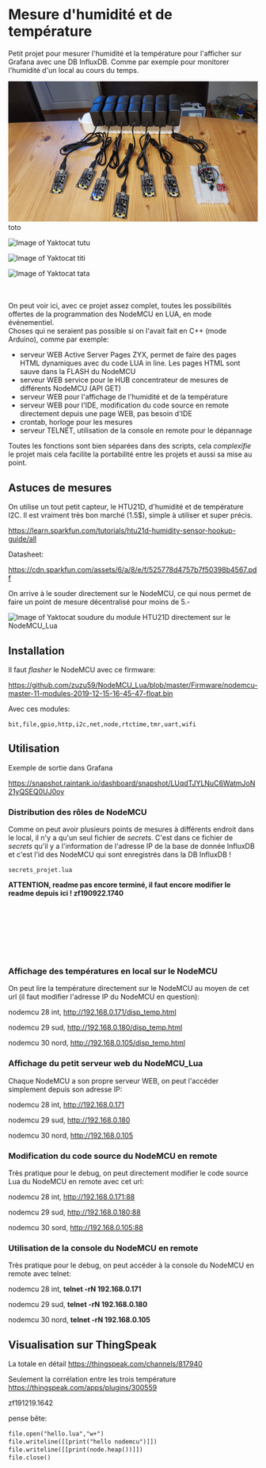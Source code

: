 # Mesure d'humidité et de température

Petit projet pour mesurer l'humidité et la température pour l'afficher sur Grafana avec une DB InfluxDB. Comme par exemple pour monitorer l'humidité d'un local au cours du temps.


![Image of Yaktocat](https://raw.githubusercontent.com/zuzu59/NodeMCU_Lua/master/Mesures/humidity/bolo/img/Constellation_sondes_mesures.jpg)
toto

![Image of Yaktocat](https://zraw.githubusercontent.com/zuzu59/NodeMCU_Lua/master/Mesures/energy/transfo_courant_clip/img/20190908_134444.jpg)
tutu

![Image of Yaktocat](https://zraw.githubusercontent.com/zuzu59/NodeMCU_Lua/master/Mesures/energy/transfo_courant_clip/img/20190908_134444.jpg)
titi

![Image of Yaktocat](https://zraw.githubusercontent.com/zuzu59/NodeMCU_Lua/master/Mesures/energy/transfo_courant_clip/img/20190908_134444.jpg)
tata


<br><bR>
On peut voir ici, avec ce projet assez complet, toutes les possibilités offertes de la programmation des NodeMCU en LUA, en mode événementiel. <br>
Choses qui ne seraient pas possible si on l'avait fait en C++ (mode Arduino), comme par exemple:

* serveur WEB Active Server Pages ZYX, permet de faire des pages HTML dynamiques avec du code LUA in line. Les pages HTML sont sauve dans la FLASH du NodeMCU
* serveur WEB service pour le HUB concentrateur de mesures de différents NodeMCU (API GET)
* serveur WEB pour l'affichage de l'humidité et de la température
* serveur WEB pour l'IDE, modification du code source en remote directement depuis une page WEB, pas besoin d'IDE
* crontab, horloge pour les mesures
* serveur TELNET, utilisation de la console en remote pour le dépannage

Toutes les fonctions sont bien séparées dans des scripts, cela *complexifie* le projet mais cela facilite la portabilité entre les projets et aussi sa mise au point.


## Astuces de mesures
On utilise un tout petit capteur, le HTU21D, d'humidité et de température I2C. Il est vraiment très bon marché (1.5$), simple à utiliser et super précis.

https://learn.sparkfun.com/tutorials/htu21d-humidity-sensor-hookup-guide/all

Datasheet:

https://cdn.sparkfun.com/assets/6/a/8/e/f/525778d4757b7f50398b4567.pdf

On arrive à le souder directement sur le NodeMCU, ce qui nous permet de faire un point de mesure décentralisé pour moins de 5.-

![Image of Yaktocat](https://zraw.githubusercontent.com/zuzu59/NodeMCU_Lua/master/Mesures/energy/transfo_courant_clip/img/20190908_134444.jpg)
soudure du module HTU21D directement sur le NodeMCU_Lua


## Installation

Il faut *flasher* le NodeMCU avec ce firmware:

https://github.com/zuzu59/NodeMCU_Lua/blob/master/Firmware/nodemcu-master-11-modules-2019-12-15-16-45-47-float.bin

Avec ces modules:
```
bit,file,gpio,http,i2c,net,node,rtctime,tmr,uart,wifi
 ```


## Utilisation


Exemple de sortie dans Grafana

https://snapshot.raintank.io/dashboard/snapshot/LUqdTJYLNuC6WatmJoN21yQSEQ0UJ0oy



### Distribution des rôles de NodeMCU

Comme on peut avoir plusieurs points de mesures à différents endroit dans le local, il n'y a qu'un seul fichier de *secrets*. C'est dans ce fichier de *secrets* qu'il y a l'information de l'adresse IP de la base de donnée InfluxDB et c'est l'id des NodeMCU qui sont enregistrés dans la DB InfluxDB !<br>

```
secrets_projet.lua
```



**ATTENTION, readme pas encore terminé, il faut encore modifier le readme depuis ici ! zf190922.1740**

<br>
<br>
<br>
<br>
<br>
<br>

### Affichage des températures en local sur le NodeMCU

On peut lire la température directement sur le NodeMCU au moyen de cet url (il faut modifier l'adresse IP du NodeMCU en question):

nodemcu 28 int, http://192.168.0.171/disp_temp.html

nodemcu 29 sud, http://192.168.0.180/disp_temp.html

nodemcu 30 nord, http://192.168.0.105/disp_temp.html


### Affichage du petit serveur web du NodeMCU_Lua

Chaque NodeMCU a son propre serveur WEB, on peut l'accéder simplement depuis son adresse IP:

nodemcu 28 int, http://192.168.0.171

nodemcu 29 sud, http://192.168.0.180

nodemcu 30 nord, http://192.168.0.105


### Modification du code source du NodeMCU en remote

Très pratique pour le debug, on peut directement modifier le code source Lua du NodeMCU en remote avec cet url:

nodemcu 28 int, http://192.168.0.171:88

nodemcu 29 sud, http://192.168.0.180:88

nodemcu 30 sord, http://192.168.0.105:88


### Utilisation de la console du NodeMCU en remote

Très pratique pour le debug, on peut accéder à la console du NodeMCU en remote avec telnet:

nodemcu 28 int, **telnet -rN 192.168.0.171**

nodemcu 29 sud, **telnet -rN 192.168.0.180**

nodemcu 30 nord, **telnet -rN 192.168.0.105**


## Visualisation sur ThingSpeak
La totale en détail
https://thingspeak.com/channels/817940

Seulement la corrélation entre les trois température
https://thingspeak.com/apps/plugins/300559


zf191219.1642


pense bête:

```
file.open("hello.lua","w+")
file.writeline([[print("hello nodemcu")]])
file.writeline([[print(node.heap())]])
file.close()
```
